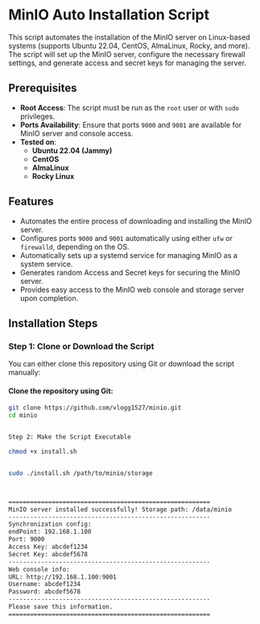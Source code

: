 # MinIO Auto Installation Script

This script automates the installation of the MinIO server on Linux-based systems (supports Ubuntu 22.04, CentOS, AlmaLinux, Rocky, and more). The script will set up the MinIO server, configure the necessary firewall settings, and generate access and secret keys for managing the server.

## Prerequisites

- **Root Access**: The script must be run as the `root` user or with `sudo` privileges.
- **Ports Availability**: Ensure that ports `9000` and `9001` are available for MinIO server and console access.
- **Tested on**:
  - **Ubuntu 22.04 (Jammy)**
  - **CentOS**
  - **AlmaLinux**
  - **Rocky Linux**

## Features

- Automates the entire process of downloading and installing the MinIO server.
- Configures ports `9000` and `9001` automatically using either `ufw` or `firewalld`, depending on the OS.
- Automatically sets up a systemd service for managing MinIO as a system service.
- Generates random Access and Secret keys for securing the MinIO server.
- Provides easy access to the MinIO web console and storage server upon completion.

## Installation Steps

### Step 1: Clone or Download the Script

You can either clone this repository using Git or download the script manually:

#### Clone the repository using Git:

```bash
git clone https://github.com/vlogg1527/minio.git
cd minio


Step 2: Make the Script Executable

chmod +x install.sh


sudo ./install.sh /path/to/minio/storage



========================================================
MinIO server installed successfully! Storage path: /data/minio
--------------------------------------------------------
Synchronization config:
endPoint: 192.168.1.100
Port: 9000
Access Key: abcdef1234
Secret Key: abcdef5678
--------------------------------------------------------
Web console info:
URL: http://192.168.1.100:9001
Username: abcdef1234
Password: abcdef5678
--------------------------------------------------------
Please save this information.
========================================================

